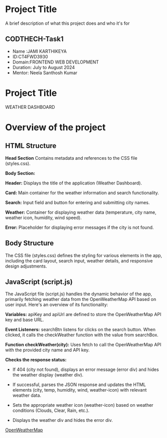 
# Project Title

A brief description of what this project does and who it's for


## CODTHECH-Task1

- Name :JAMI KARTHIKEYA
- ID:CT4FWD3930
- Domain:FRONTEND WEB DEVELOPMENT
- Duration: July to August 2024
- Mentor: Neela Santhosh Kumar

# Project Title

WEATHER DASHBOARD

# Overview of the project
## HTML Structure
**Head Section** Contains metadata and references to the CSS file (styles.css).

**Body Section:**

**Header:** Displays the title of the application (Weather Dashboard).

**Card:** Main container for the weather information and search functionality.

**Search:** Input field and button for entering and submitting city names.

**Weather:** Container for displaying weather data (temperature, city name, weather icon, humidity, wind speed).

**Error:** Placeholder for displaying error messages if the city is not found.

## Body Structure

The CSS file (styles.css) defines the styling for various elements in the app, including the card layout, search input, weather details, and responsive design adjustments.

## JavaScript (script.js)
The JavaScript file (script.js) handles the dynamic behavior of the app, primarily fetching weather data from the OpenWeatherMap API based on user input. Here's an overview of its functionality:

**Variables:** apiKey and apiUrl are defined to store the OpenWeatherMap API key and base URL.

**Event Listeners:**
searchBtn listens for clicks on the search button.
When clicked, it calls the checkWeather function with the value from searchBox.

**Function checkWeather(city):**
Uses fetch to call the OpenWeatherMap API with the provided city name and API key.

**Checks the response status:**
- If 404 (city not found), displays an error message (error div) and hides the weather display (weather div).

- If successful, parses the JSON response and updates the HTML elements (city, temp, humidity, wind, weather-icon) with relevant weather data.

- Sets the appropriate weather icon (weather-icon) based on weather conditions (Clouds, Clear, Rain, etc.).

- Displays the weather div and hides the error div.



[OpenWeatherMap]([https://openweathermap.org/](https://karthik5299.github.io/Weather_API/))

